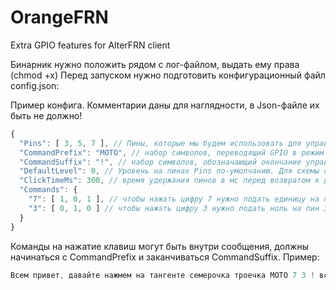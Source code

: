 # OrangeFRN
Extra GPIO features for AlterFRN client

Бинарник нужно положить рядом с лог-файлом, выдать ему права (сhmod +x)
Перед запуском нужно подготовить конфигурационный файл config.json:

Пример конфига. Комментарии даны для наглядности, в Json-файле их быть не должно!
```javascript
{
  "Pins": [ 3, 5, 7 ], // Пины, которые мы будем использовать для управления тангентой
  "CommandPrefix": "MOTO", // набор символов, переводящий GPIO в режим готовности к набору на тангенте
  "CommandSuffix": "!", // набор символов, обозначающий окончание управления тангентой
  "DefaultLevel": 0, // Уровень на пинах Pins по-умолчанию. Для схемы с диодами - 1, для транзисторов - 0
  "ClickTimeMs": 300, // время удержания пинов в мс перед возвратом к дефолтному (ненажатому) состоянию
  "Commands": {
    "7": [ 1, 0, 1 ], // чтобы нажать цифру 7 нужно подать единицу на пин 3, нолик на пин 5 и единицу на пин 7
    "3": [ 0, 1, 0 ] // чтобы нажать цифру 3 нужно подать ноль на пин 3, единицу на пин 5 и нолик на пин 7
  }
}
```

Команды на нажатие клавиш могут быть внутри сообщения, должны начинаться с CommandPrefix и заканчиваться CommandSuffix. Пример:
```javascript
Всем привет, давайте нажмем на тангенте семерочка троечка MOTO 7 3 ! все готово
```
